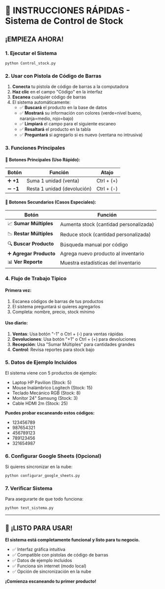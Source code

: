 # 🚀 INSTRUCCIONES RÁPIDAS - Sistema de Control de Stock

## ¡EMPIEZA AHORA!

### 1. Ejecutar el Sistema
```bash
python Control_stock.py
```

### 2. Usar con Pistola de Código de Barras
1. **Conecta** tu pistola de código de barras a la computadora
2. **Haz clic** en el campo "Código" en la interfaz
3. **Escanea** cualquier código de barras
4. El sistema automáticamente:
   - ✅ **Buscará** el producto en la base de datos
   - ✅ **Mostrará** su información con colores (verde=nivel bueno, naranja=medio, rojo=bajo)
   - ✅ **Limpiará** el campo para el siguiente escaneo
   - ✅ **Resaltará** el producto en la tabla
   - ✅ **Preguntará** si agregarlo si es nuevo (ventana no intrusiva)

### 3. Funciones Principales

#### 🎯 **Botones Principales (Uso Rápido):**
| Botón | Función | Atajo |
|-------|---------|-------|
| ➕ **+1** | Suma 1 unidad (venta) | Ctrl + (+) |
| ➖ **-1** | Resta 1 unidad (devolución) | Ctrl + (-) |

#### 🔧 **Botones Secundarios (Casos Especiales):**
| Botón | Función |
|-------|---------|
| 📈 **Sumar Múltiples** | Aumenta stock (cantidad personalizada) |
| 📉 **Restar Múltiples** | Reduce stock (cantidad personalizada) |
| 🔍 **Buscar Producto** | Búsqueda manual por código |
| ➕ **Agregar Producto** | Agrega nuevo producto al inventario |
| 📊 **Ver Reporte** | Muestra estadísticas del inventario |

### 4. Flujo de Trabajo Típico

#### Primera vez:
1. Escanea códigos de barras de tus productos
2. El sistema preguntará si quieres agregarlos
3. Completa: nombre, precio, stock mínimo

#### Uso diario:
1. **Ventas**: Usa botón "-1" o Ctrl + (-) para ventas rápidas
2. **Devoluciones**: Usa botón "+1" o Ctrl + (+) para devoluciones
3. **Recepción**: Usa "Sumar Múltiples" para cantidades grandes
4. **Control**: Revisa reportes para stock bajo

### 5. Datos de Ejemplo Incluidos

El sistema viene con 5 productos de ejemplo:
- Laptop HP Pavilion (Stock: 5)
- Mouse Inalámbrico Logitech (Stock: 15)
- Teclado Mecánico RGB (Stock: 8)
- Monitor 24" Samsung (Stock: 3)
- Cable HDMI 2m (Stock: 25)

**Puedes probar escaneando estos códigos:**
- 123456789
- 987654321
- 456789123
- 789123456
- 321654987

### 6. Configurar Google Sheets (Opcional)

Si quieres sincronizar en la nube:
```bash
python configurar_google_sheets.py
```

### 7. Verificar Sistema

Para asegurarte de que todo funciona:
```bash
python test_sistema.py
```

---

## 🎯 ¡LISTO PARA USAR!

**El sistema está completamente funcional y listo para tu negocio.**

- ✅ Interfaz gráfica intuitiva
- ✅ Compatible con pistolas de código de barras
- ✅ Datos de ejemplo incluidos
- ✅ Funciona sin internet (modo local)
- ✅ Opción de sincronización en la nube

**¡Comienza escaneando tu primer producto!** 